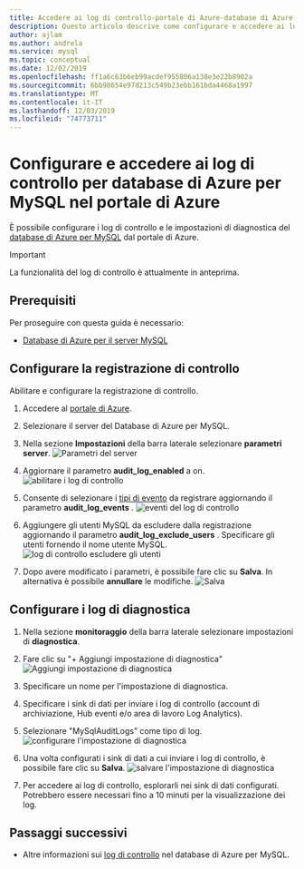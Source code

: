 ```yaml
---
title: Accedere ai log di controllo-portale di Azure-database di Azure per MySQL
description: Questo articolo descrive come configurare e accedere ai log di controllo nel database di Azure per MySQL dalla portale di Azure.
author: ajlam
ms.author: andrela
ms.service: mysql
ms.topic: conceptual
ms.date: 12/02/2019
ms.openlocfilehash: ff1a6c63b6eb99acdef955806a138e3e22b8902a
ms.sourcegitcommit: 6bb98654e97d213c549b23ebb161bda4468a1997
ms.translationtype: MT
ms.contentlocale: it-IT
ms.lasthandoff: 12/03/2019
ms.locfileid: "74773711"
---
```

# <a name="configure-and-access-audit-logs-for-azure-database-for-mysql-in-the-azure-portal"></a>Configurare e accedere ai log di controllo per database di Azure per MySQL nel portale di Azure

È possibile configurare i log di controllo e le impostazioni di diagnostica del [database di Azure per MySQL](concepts-audit-logs.md) dal portale di Azure.

> [!IMPORTANT]
> La funzionalità del log di controllo è attualmente in anteprima.

## <a name="prerequisites"></a>Prerequisiti

Per proseguire con questa guida è necessario:

- [Database di Azure per il server MySQL](quickstart-create-mysql-server-database-using-azure-portal.md)

## <a name="configure-audit-logging"></a>Configurare la registrazione di controllo

Abilitare e configurare la registrazione di controllo.

1. Accedere al [portale di Azure](https://portal.azure.com/).

1. Selezionare il server del Database di Azure per MySQL.

1. Nella sezione **Impostazioni** della barra laterale selezionare **parametri server**.
    ![Parametri del server](./media/howto-configure-audit-logs-portal/server-parameters.png)

1. Aggiornare il parametro **audit_log_enabled** a on.
    ![abilitare i log di controllo](./media/howto-configure-audit-logs-portal/audit-log-enabled.png)

1. Consente di selezionare i [tipi di evento](concepts-audit-logs.md#configure-audit-logging) da registrare aggiornando il parametro **audit_log_events** .
    ![eventi del log di controllo](./media/howto-configure-audit-logs-portal/audit-log-events.png)

1. Aggiungere gli utenti MySQL da escludere dalla registrazione aggiornando il parametro **audit_log_exclude_users** . Specificare gli utenti fornendo il nome utente MySQL.
    ![log di controllo escludere gli utenti](./media/howto-configure-audit-logs-portal/audit-log-exclude-users.png)

1. Dopo avere modificato i parametri, è possibile fare clic su **Salva**. In alternativa è possibile **annullare** le modifiche.
    ![Salva](./media/howto-configure-audit-logs-portal/save-parameters.png)

## <a name="set-up-diagnostic-logs"></a>Configurare i log di diagnostica

1. Nella sezione **monitoraggio** della barra laterale selezionare impostazioni di **diagnostica**.

1. Fare clic su "+ Aggiungi impostazione di diagnostica" ![Aggiungi impostazione di diagnostica](./media/howto-configure-audit-logs-portal/add-diagnostic-setting.png)

1. Specificare un nome per l'impostazione di diagnostica.

1. Specificare i sink di dati per inviare i log di controllo (account di archiviazione, Hub eventi e/o area di lavoro Log Analytics).

1. Selezionare "MySqlAuditLogs" come tipo di log.
![configurare l'impostazione di diagnostica](./media/howto-configure-audit-logs-portal/configure-diagnostic-setting.png)

1. Una volta configurati i sink di dati a cui inviare i log di controllo, è possibile fare clic su **Salva**.
![salvare l'impostazione di diagnostica](./media/howto-configure-audit-logs-portal/save-diagnostic-setting.png)

1. Per accedere ai log di controllo, esplorarli nei sink di dati configurati. Potrebbero essere necessari fino a 10 minuti per la visualizzazione dei log.

## <a name="next-steps"></a>Passaggi successivi

- Altre informazioni sui [log di controllo](concepts-audit-logs.md) nel database di Azure per MySQL.